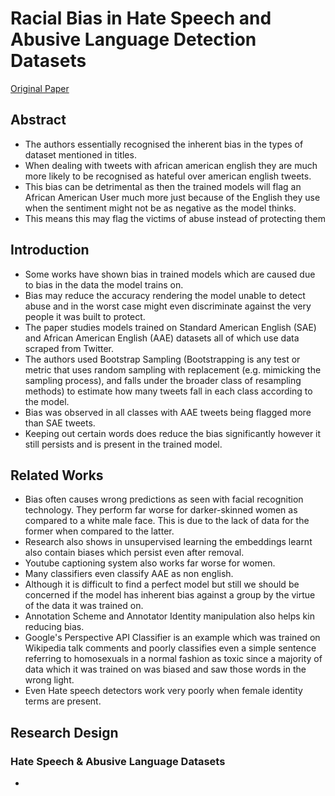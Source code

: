 # Racial Bias in Hate Speech and Abusive Language Detection Datasets

[Original Paper](https://arxiv.org/abs/1905.12516)

## Abstract

- The authors essentially recognised the inherent bias in the types of dataset mentioned in titles. 
- When dealing with tweets with african american english they are much more likely to be recognised as hateful over american english tweets.
- This bias can be detrimental as then the trained models will flag an African American User much more just because of the English they use when the sentiment might not be as negative as the model thinks.
- This means this may flag the victims of abuse instead of protecting them

## Introduction

- Some works have shown bias in trained models which are caused due to bias in the data the model trains on.
- Bias may reduce the accuracy rendering the model unable to detect abuse and in the worst case might even discriminate against the very people it was built to protect.
- The paper studies models trained on Standard American English (SAE) and African American English (AAE) datasets all of which use data scraped from Twitter.
- The authors used Bootstrap Sampling (Bootstrapping is any test or metric that uses random sampling with replacement (e.g. mimicking the sampling process), and falls under the broader class of resampling methods) to estimate how many tweets fall in each class according to the model.
- Bias was observed in all classes with AAE tweets being flagged more than SAE tweets.
- Keeping out certain words does reduce the bias significantly however it still persists and is present in the trained model.

## Related Works 

- Bias often causes wrong predictions as seen with facial recognition technology. They perform far worse for darker-skinned women as compared to a white male face. This is due to the lack of data for the former when compared to the latter.
- Research also shows in unsupervised learning the embeddings learnt also contain biases which persist even after removal.
- Youtube captioning system also works far worse for women.
- Many classifiers even classify AAE as non english.
- Although it is difficult to find a perfect model but still we should be concerned if the model has inherent bias against a group by the virtue of the data it was trained on.
- Annotation Scheme and Annotator Identity manipulation also helps kin reducing bias.
- Google's Perspective API Classifier is an example which was trained on Wikipedia talk comments and poorly classifies even a simple sentence referring to homosexuals in a normal fashion as toxic since a majority of data which it was trained on was biased and saw those words in the wrong light.
- Even Hate speech detectors work very poorly when female identity terms are present.

## Research Design

### Hate Speech & Abusive Language Datasets

- 

